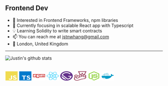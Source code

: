 ## Frontend Dev 
- 👀 Interested in Frontend Frameworks, npm libraries
- 🌱 Currently focusing in scalable React app with Typescript
- 💡 Learning Solidity to write smart contracts
- 📫 You can reach me at jstnwhang@gmail.com
- 📍 London, United Kingdom
---

<div>
  <img alt="Justin's github stats" src="https://github-readme-stats.vercel.app/api?username=jstnhwang&show_icons=true&hide_borders=true&hide_title=true&theme=dark" />
</div>
<br>
<div style="display: inline_break"><br>
  <img align="centre" height="30" width="40" src="https://raw.githubusercontent.com/devicons/devicon/master/icons/javascript/javascript-plain.svg" />
  <img align="centre" height="30" width="40" src="https://raw.githubusercontent.com/devicons/devicon/master/icons/typescript/typescript-plain.svg" />
  <img align="centre" height="30" width="40" src="https://raw.githubusercontent.com/devicons/devicon/master/icons/npm/npm-original-wordmark.svg" />
  <img align="centre" height="30" width="40" src="https://raw.githubusercontent.com/devicons/devicon/master/icons/react/react-original.svg" />
  <img align="centre" height="30" width="40" src="https://raw.githubusercontent.com/devicons/devicon/master/icons/gatsby/gatsby-plain.svg" />
  <img align="centre" height="30" width="40" src="https://raw.githubusercontent.com/devicons/devicon/master/icons/jest/jest-plain.svg" />
  <img align="centre" height="30" width="40" src="https://raw.githubusercontent.com/devicons/devicon/master/icons/nodejs/nodejs-original.svg" />
  <img align="centre" height="30" width="40" src="https://raw.githubusercontent.com/devicons/devicon/master/icons/docker/docker-plain.svg" />
</div>

<!---
jstnhwang/jstnhwang is a ✨ special ✨ repository because its `README.md` (this file) appears on your GitHub profile.
You can click the Preview link to take a look at your changes.
--->
